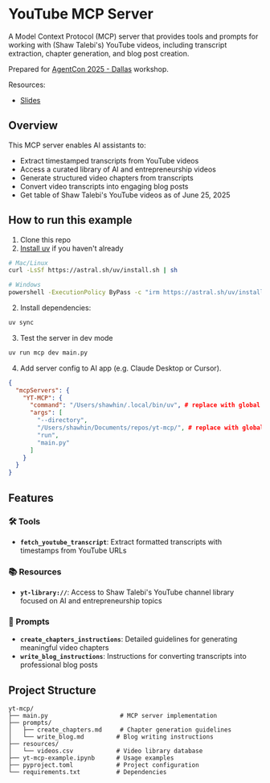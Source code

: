 # YouTube MCP Server

A Model Context Protocol (MCP) server that provides tools and prompts for working with (Shaw Talebi's) YouTube videos, including transcript extraction, chapter generation, and blog post creation.

Prepared for [AgentCon 2025 - Dallas](https://globalai.community/chapters/dallas/events/agentcon-2025-dallas/) workshop.

Resources:
- [Slides](https://drive.google.com/file/d/1YDGXPoPnF1FToKr2lx4hFSg4AJk3EcOM/view?usp=sharing)

## Overview

This MCP server enables AI assistants to:
- Extract timestamped transcripts from YouTube videos
- Access a curated library of AI and entrepreneurship videos
- Generate structured video chapters from transcripts  
- Convert video transcripts into engaging blog posts
- Get table of Shaw Talebi's YouTube videos as of June 25, 2025

## How to run this example

1. Clone this repo
2. [Install uv](https://docs.astral.sh/uv/getting-started/installation/) if you haven't already
```bash
# Mac/Linux
curl -LsSf https://astral.sh/uv/install.sh | sh

# Windows
powershell -ExecutionPolicy ByPass -c "irm https://astral.sh/uv/install.ps1 | iex"
```

2. Install dependencies:
```bash
uv sync
```

3. Test the server in dev mode
```bash
uv run mcp dev main.py
```
4. Add server config to AI app (e.g. Claude Desktop or Cursor).
```JSON
{
  "mcpServers": {
    "YT-MCP": {
      "command": "/Users/shawhin/.local/bin/uv", # replace with global path to your uv installation
      "args": [
        "--directory",
        "/Users/shawhin/Documents/repos/yt-mcp/", # replace with global path to repo
        "run",
        "main.py"
      ]
    }
  }
}
```

## Features

### 🛠️ Tools
- **`fetch_youtube_transcript`**: Extract formatted transcripts with timestamps from YouTube URLs

### 📚 Resources  
- **`yt-library://`**: Access to Shaw Talebi's YouTube channel library focused on AI and entrepreneurship topics

### 📝 Prompts
- **`create_chapters_instructions`**: Detailed guidelines for generating meaningful video chapters
- **`write_blog_instructions`**: Instructions for converting transcripts into professional blog posts

## Project Structure

```
yt-mcp/
├── main.py                    # MCP server implementation
├── prompts/
│   ├── create_chapters.md     # Chapter generation guidelines
│   └── write_blog.md         # Blog writing instructions
├── resources/
│   └── videos.csv            # Video library database
├── yt-mcp-example.ipynb      # Usage examples
├── pyproject.toml            # Project configuration
└── requirements.txt          # Dependencies
```

